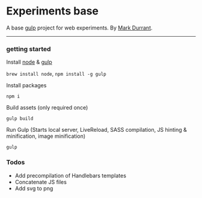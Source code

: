 # Experiments base

A base [gulp](http://gulpjs.com/) project for web experiments. By [Mark Durrant](https://twitter.com/m6_d6).

* * *

### getting started

Install [node](http://nodejs.org/) & [gulp](http://gulpjs.com/)

`brew install node`, `npm install -g gulp`

Install packages

`npm i`

Build assets (only required once)

`gulp build`

Run Gulp
(Starts local server, LiveReload, SASS compilation, JS hinting & minification, image minification)

`gulp`

### Todos
* Add precompilation of Handlebars templates
* Concatenate JS files
* Add svg to png